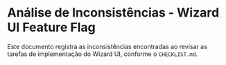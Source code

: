 # Análise de Inconsistências - Wizard UI Feature Flag

Este documento registra as inconsistências encontradas ao revisar as tarefas de implementação do Wizard UI, conforme o `CHECKLIST.md`.

